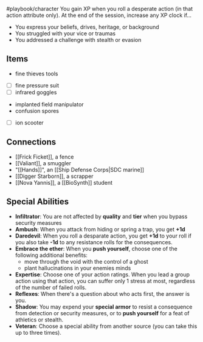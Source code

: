 
#playbook/character
You gain XP when you roll a desperate action (in that action attribute only). At the end of the session, increase any XP clock if...
- You express your beliefs, drives, heritage, or background
- You struggled with your vice or traumas
- You addressed a challenge with stealth or evasion
## Items

- fine thieves tools
- [ ] fine pressure suit
- [ ] infrared goggles
- implanted field manipulator
- confusion spores
- [ ] ion scooter

## Connections

- [[Frick Ficket]], a fence
- [[Valiant]], a smuggler
- "[[Hands]]", an [[Ship Defense Corps|SDC marine]]
- [[Digger Starborn]], a scrapper
- [[Nova Yannis]], a [[BioSynth]] student
## Special Abilities

- **Infiltrator**: You are not affected by **quality** and **tier** when you bypass security measures
- **Ambush**: When you attack from hiding or spring a trap, you get **+1d**
- **Daredevil**: When you roll a desparate action, you get **+1d** to your roll if you also take **-1d** to any resistance rolls for the consequences.
- **Embrace the ether**: When you **push yourself**, choose one of the following additional benefits:
	- move through the void with the control of a ghost
	- plant hallucinations in your enemies minds
- **Expertise**: Choose one of your action ratings. When you lead a group action using that action, you can suffer only 1 stress at most, regardless of the number of failed rolls.
- **Reflexes**: When there's a question about who acts first, the answer is you.
- **Shadow**: You may expend your **special armor** to resist a consequence from detection or security measures, or to **push yourself** for a feat of athletics or stealth.
- **Veteran**: Choose a special ability from another source (you can take this up to three times).